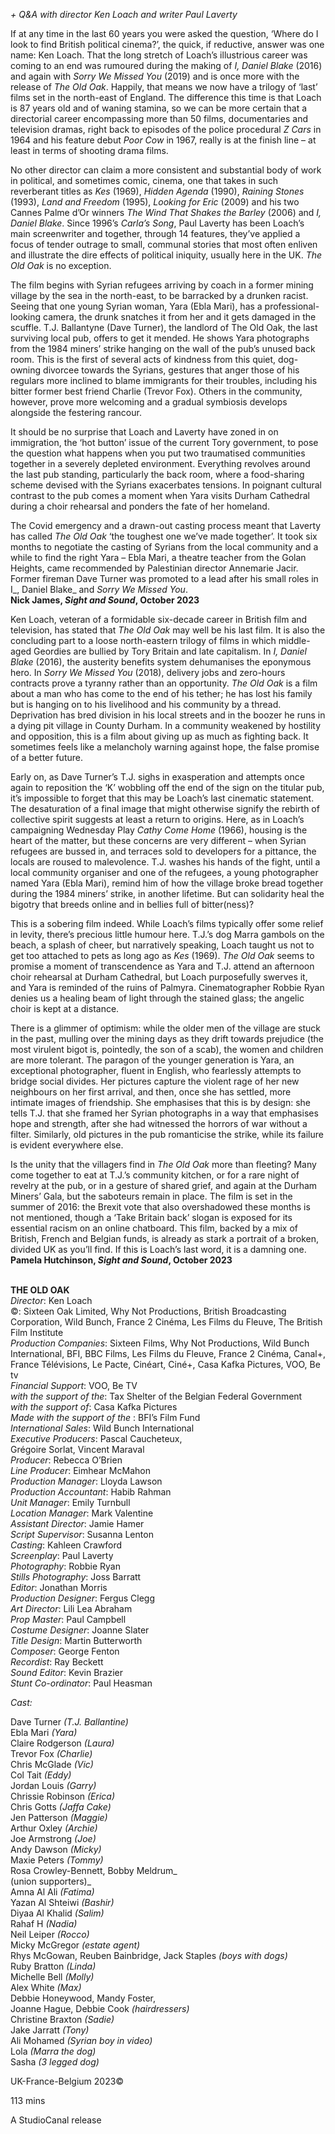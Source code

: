 
_+ Q&A with director Ken Loach and writer Paul Laverty_

If at any time in the last 60 years you were asked the question, ‘Where do I look to find British political cinema?’, the quick, if reductive, answer was one name: Ken Loach. That the long stretch of Loach’s illustrious career was coming to an end was rumoured during the making of _I, Daniel Blake_ (2016) and again with _Sorry We Missed You_ (2019) and is once more with the release of _The Old Oak_. Happily, that means we now have a trilogy of ‘last’ films set in the north-east of England. The difference this time is that Loach is 87 years old and of waning stamina, so we can be more certain that a directorial career encompassing more than 50 films, documentaries and television dramas, right back to episodes of the police procedural _Z Cars_ in 1964 and his feature debut _Poor Cow_ in 1967, really is at the finish line – at least in terms of shooting drama films.

No other director can claim a more consistent and substantial body of work in political, and sometimes comic, cinema, one that takes in such reverberant titles as _Kes_ (1969), _Hidden_ _Agenda_ (1990), _Raining Stones_ (1993), _Land_ _and_ _Freedom_ (1995), _Looking for Eric_ (2009) and his two Cannes Palme d’Or winners _The Wind That Shakes the Barley_ (2006) and _I, Daniel Blake_. Since 1996’s _Carla’s Song_, Paul Laverty has been Loach’s main screenwriter and together, through 14 features, they’ve applied a focus of tender outrage to small, communal stories that most often enliven and illustrate the dire effects of political iniquity, usually here in the UK. _The Old Oak_ is no exception.

The film begins with Syrian refugees arriving by coach in a former mining village by the sea in the north-east, to be barracked by a drunken racist. Seeing that one young Syrian woman, Yara (Ebla Mari), has a professional-looking camera, the drunk snatches it from her and it gets damaged in the scuffle. T.J. Ballantyne (Dave Turner), the landlord of The Old Oak, the last surviving local pub, offers to get it mended. He shows Yara photographs from the 1984 miners’ strike hanging on the wall of the pub’s unused back room. This is the first of several acts of kindness from this quiet, dog-owning divorcee towards the Syrians, gestures that anger those of his regulars more inclined to blame immigrants for their troubles, including his bitter former best friend Charlie (Trevor Fox). Others in the community, however, prove more welcoming and a gradual symbiosis develops alongside the festering rancour.

It should be no surprise that Loach and Laverty have zoned in on immigration, the ‘hot button’ issue of the current Tory government, to pose the question what happens when you put two traumatised communities together in a severely depleted environment. Everything revolves around the last pub standing, particularly the back room, where a food-sharing scheme devised with the Syrians exacerbates tensions. In poignant cultural contrast to the pub comes a moment when Yara visits Durham Cathedral during a choir rehearsal and ponders the fate of her homeland.

The Covid emergency and a drawn-out casting process meant that Laverty has called _The Old Oak_ ‘the toughest one we’ve made together’. It took six months to negotiate the casting of Syrians from the local community and a while to find the right Yara – Ebla Mari, a theatre teacher from the Golan Heights, came recommended by Palestinian director Annemarie Jacir. Former fireman Dave Turner was promoted to a lead after his small roles in I_, Daniel Blake_ and _Sorry We Missed You_.  
**Nick James, _Sight and Sound_, October 2023**

Ken Loach, veteran of a formidable six-decade career in British film and television, has stated that _The Old Oak_ may well be his last film. It is also the concluding part to a loose north-eastern trilogy of films in which middle-aged Geordies are bullied by Tory Britain and late capitalism. In _I, Daniel Blake_ (2016), the austerity benefits system dehumanises the eponymous hero. In _Sorry We Missed You_ (2018), delivery jobs and zero-hours contracts prove a tyranny rather than an opportunity. _The Old Oak_ is a film about a man who has come to the end of his tether; he has lost his family but is hanging on to his livelihood and his community by a thread. Deprivation has bred division in his local streets and in the boozer he runs in a dying pit village in County Durham. In a community weakened by hostility and opposition, this is a film about giving up as much as fighting back. It sometimes feels like a melancholy warning against hope, the false promise of a better future.

Early on, as Dave Turner’s T.J. sighs in exasperation and attempts once again to reposition the ‘K’ wobbling off the end of the sign on the titular pub, it’s impossible to forget that this may be Loach’s last cinematic statement. The desaturation of a final image that might otherwise signify the rebirth of collective spirit suggests at least a return to origins. Here, as in Loach’s campaigning Wednesday Play _Cathy Come Home_ (1966), housing is the heart of the matter, but these concerns are very different – when Syrian refugees are bussed in, and terraces sold to developers for a pittance, the locals are roused to malevolence. T.J. washes his hands of the fight, until a local community organiser and one of the refugees, a young photographer named Yara (Ebla Mari), remind him of how the village broke bread together during the 1984 miners’ strike, in another lifetime. But can solidarity heal the bigotry that breeds online and in bellies full of bitter(ness)?

This is a sobering film indeed. While Loach’s films typically offer some relief in levity, there’s precious little humour here. T.J.’s dog Marra gambols on the beach, a splash of cheer, but narratively speaking, Loach taught us not to get too attached to pets as long ago as _Kes_ (1969). _The Old Oak_ seems to promise a moment of transcendence as Yara and T.J. attend an afternoon choir rehearsal at Durham Cathedral, but Loach purposefully swerves it, and Yara is reminded of the ruins of Palmyra. Cinematographer Robbie Ryan denies us a healing beam of light through the stained glass; the angelic choir is kept at a distance.

There is a glimmer of optimism: while the older men of the village are stuck in the past, mulling over the mining days as they drift towards prejudice (the most virulent bigot is, pointedly, the son of a scab), the women and children are more tolerant. The paragon of the younger generation is Yara, an exceptional photographer, fluent in English, who fearlessly attempts to bridge social divides. Her pictures capture the violent rage of her new neighbours on her first arrival, and then, once she has settled, more intimate images of friendship. She emphasises that this is by design: she tells T.J. that she framed her Syrian photographs in a way that emphasises hope and strength, after she had witnessed the horrors of war without a filter. Similarly, old pictures in the pub romanticise the strike, while its failure is evident everywhere else.

Is the unity that the villagers find in _The Old Oak_ more than fleeting? Many come together to eat at T.J.’s community kitchen, or for a rare night of revelry at the pub, or in a gesture of shared grief, and again at the Durham Miners’ Gala, but the saboteurs remain in place. The film is set in the summer of 2016: the Brexit vote that also overshadowed these months is not mentioned, though a ‘Take Britain back’ slogan is exposed for its essential racism on an online chatboard. This film, backed by a mix of British, French and Belgian funds, is already as stark a portrait of a broken, divided UK as you’ll find. If this is Loach’s last word, it is a damning one.  
**Pamela Hutchinson, _Sight and Sound_, October 2023**
<br><br>

**THE OLD OAK**  
_Director_: Ken Loach  
©: Sixteen Oak Limited, Why Not Productions, British Broadcasting Corporation, Wild Bunch, France 2 Cinéma, Les Films du Fleuve,  The British Film Institute  
_Production Companies_: Sixteen Films, Why Not Productions, Wild Bunch International, BFI, BBC Films, Les Films du Fleuve, France 2 Cinéma, Canal+, France Télévisions, Le Pacte, Cinéart, Ciné+, Casa Kafka Pictures, VOO, Be tv  
_Financial Support_: VOO, Be TV  
_with the support of the_:  Tax Shelter of the Belgian Federal Government  
_with the support of_: Casa Kafka Pictures  
_Made with the support of the_ : BFI’s Film Fund  
_International Sales_: Wild Bunch International  
_Executive Producers_: Pascal Caucheteux,  
Grégoire Sorlat, Vincent Maraval  
_Producer_: Rebecca O’Brien  
_Line Producer_: Eimhear McMahon  
_Production Manager_: Lloyda Lawson  
_Production Accountant_: Habib Rahman  
_Unit Manager_: Emily Turnbull  
_Location Manager_: Mark Valentine  
_Assistant Director_: Jamie Hamer  
_Script Supervisor_: Susanna Lenton  
_Casting_: Kahleen Crawford  
_Screenplay_: Paul Laverty  
_Photography_: Robbie Ryan  
_Stills Photography_: Joss Barratt  
_Editor_: Jonathan Morris  
_Production Designer_: Fergus Clegg  
_Art Director_: Lili Lea Abraham  
_Prop Master_: Paul Campbell  
_Costume Designer_: Joanne Slater  
_Title Design_: Martin Butterworth  
_Composer_: George Fenton  
_Recordist_: Ray Beckett  
_Sound Editor_: Kevin Brazier  
_Stunt Co-ordinator_: Paul Heasman

_Cast:_

Dave Turner _(T.J. Ballantine)_  
Ebla Mari _(Yara)_  
Claire Rodgerson _(Laura)_  
Trevor Fox _(Charlie)_  
Chris McGlade _(Vic)_  
Col Tait _(Eddy)_  
Jordan Louis _(Garry)_  
Chrissie Robinson _(Erica)_  
Chris Gotts _(Jaffa Cake)_  
Jen Patterson _(Maggie)_  
Arthur Oxley _(Archie)_  
Joe Armstrong _(Joe)_  
Andy Dawson _(Micky)_  
Maxie Peters _(Tommy)_  
Rosa Crowley-Bennett, Bobby Meldrum_  
(union supporters)_  
Amna Al Ali _(Fatima)_  
Yazan Al Shteiwi _(Bashir)_  
Diyaa Al Khalid _(Salim)_  
Rahaf H _(Nadia)_  
Neil Leiper _(Rocco)_  
Micky McGregor _(estate agent)_  
Rhys McGowan, Reuben Bainbridge, Jack Staples _(boys with dogs)_  
Ruby Bratton _(Linda)_  
Michelle Bell _(Molly)_  
Alex White _(Max)_  
Debbie Honeywood, Mandy Foster,  
Joanne Hague, Debbie Cook _(hairdressers)_  
Christine Braxton _(Sadie)_  
Jake Jarratt _(Tony)_  
Ali Mohamed _(Syrian boy in video)_  
Lola _(Marra the dog)_  
Sasha _(3 legged dog)_

UK-France-Belgium 2023©

113 mins

A StudioCanal release
<!--stackedit_data:
eyJoaXN0b3J5IjpbLTEyODU2MTM0MDRdfQ==
-->